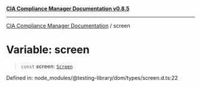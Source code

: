 [**CIA Compliance Manager Documentation v0.8.5**](../README.md)

***

[CIA Compliance Manager Documentation](../globals.md) / screen

# Variable: screen

> `const` **screen**: [`Screen`](../type-aliases/Screen.md)

Defined in: node\_modules/@testing-library/dom/types/screen.d.ts:22
